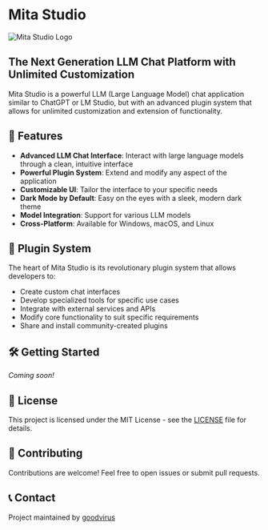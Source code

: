 # Mita Studio

![Mita Studio Logo](assets/images/logo.png)

## The Next Generation LLM Chat Platform with Unlimited Customization

Mita Studio is a powerful LLM (Large Language Model) chat application similar to ChatGPT or LM Studio, but with an advanced plugin system that allows for unlimited customization and extension of functionality.

## 🚀 Features

- **Advanced LLM Chat Interface**: Interact with large language models through a clean, intuitive interface
- **Powerful Plugin System**: Extend and modify any aspect of the application
- **Customizable UI**: Tailor the interface to your specific needs
- **Dark Mode by Default**: Easy on the eyes with a sleek, modern dark theme
- **Model Integration**: Support for various LLM models
- **Cross-Platform**: Available for Windows, macOS, and Linux

## 🔌 Plugin System

The heart of Mita Studio is its revolutionary plugin system that allows developers to:

- Create custom chat interfaces
- Develop specialized tools for specific use cases
- Integrate with external services and APIs
- Modify core functionality to suit specific requirements
- Share and install community-created plugins

## 🛠️ Getting Started

*Coming soon!*

## 📝 License

This project is licensed under the MIT License - see the [LICENSE](LICENSE) file for details.

## 🤝 Contributing

Contributions are welcome! Feel free to open issues or submit pull requests.

## 📞 Contact

Project maintained by [goodvirus](https://github.com/goodvirus)